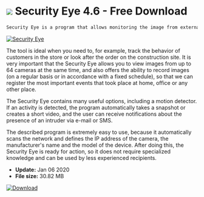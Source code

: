 # ![](https://cdn.softexe.net/static/icon/3/security-eye-10143.png) Security Eye 4.6 - Free Download

```sh
Security Eye is a program that allows monitoring the image from external IP cameras or webcams (over 1200 models are supported).
```
[![Security Eye](https://gallery.dpcdn.pl/imgc/Tools/76239/g_-_420x350_1.5_-_x20170612145336_0.jpg)](https://softexe.net/win/multimedia/other/security-eye:pRpdc.html)

The tool is ideal when you need to, for example, track the behavior of customers in the store or look after the order on the construction site. It is very important that the Security Eye allows you to view images from up to 64 cameras at the same time, and also offers the ability to record images (on a regular basis or in accordance with a fixed schedule), so that we can register the most important events that took place at home, office or any other place.
  
 The Security Eye contains many useful options, including a motion detector. If an activity is detected, the program automatically takes a snapshot or creates a short video, and the user can receive notifications about the presence of an intruder via e-mail or SMS.
  
 The described program is extremely easy to use, because it automatically scans the network and defines the IP address of the camera, the manufacturer's name and the model of the device. After doing this, the Security Eye is ready for action, so it does not require specialized knowledge and can be used by less experienced recipients.


- **Update:** Jan 06 2020
- **File size:** 30.82 MB

[![Download](https://cdn.softexe.net/static/img/download.png)](https://softexe.net/win/multimedia/other/security-eye:pRpdc.html)

